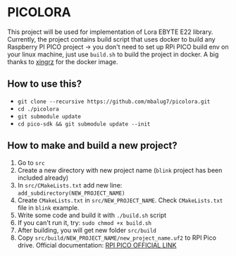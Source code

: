 # PICOLORA

This project will be used for implementation of Lora EBYTE E22 library. Currently, the project contains build script that uses docker to build any Raspberry PI PICO project -> you don't need to set up RPi PICO build env on your linux machine, just use `build.sh` to build the project in docker.
A big thanks to [xingrz](https://github.com/xingrz) for the docker image.

## How to use this?
* `git clone --recursive https://github.com/mbalug7/picolora.git`
* `cd ./picolora`
* `git submodule update`
* `cd pico-sdk && git submodule update --init`

## How to make and build a new project?

1. Go to `src`
2. Create a new directory with new project name (`blink` project has been included already)
3. In `src/CMakeLists.txt` add new line: `add_subdirectory(NEW_PROJECT_NAME)`
4. Create `CMakeLists.txt` in `src/NEW_PROJECT_NAME`. Check `CMakeLists.txt` file in `blink` example.
5. Write some code and build it with `./build.sh` script
6. If you can't run it, try: `sudo chmod +x build.sh`
7. After building, you will get new folder `src/build`
8. Copy `src/build/NEW_PROJECT_NAME/new_project_name.uf2` to RPI Pico drive. Official documentation: [RPI PICO OFFICIAL LINK](https://github.com/raspberrypi/pico-sdk#quick-start-your-own-project)
